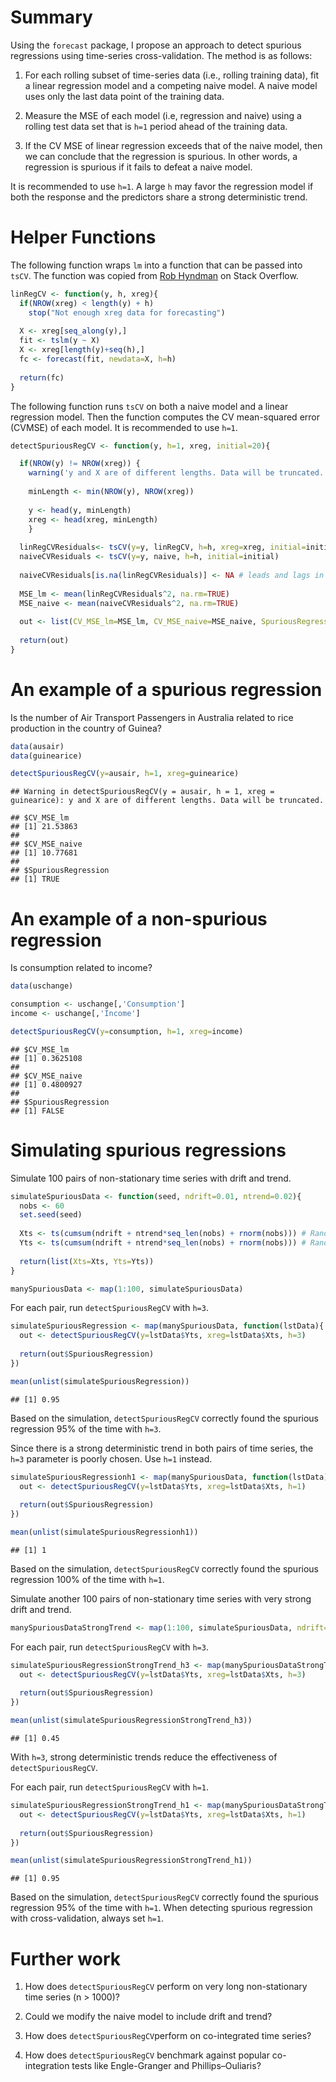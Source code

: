 # Summary

Using the `forecast` package, I propose an approach to detect spurious regressions using time-series cross-validation. The method is as follows:

1. For each rolling subset of time-series data (i.e., rolling training data), fit a linear regression model and a competing naive model. A naive model uses only the last data point of the training data.

2. Measure the MSE of each model (i.e, regression and naive) using a rolling test data set that is `h=1` period ahead of the training data.

3. If the CV MSE of linear regression exceeds that of the naive model, then we can conclude that the regression is spurious. In other words, a regression is spurious if it fails to defeat a naive model.

It is recommended to use `h=1`. A large `h` may favor the regression model if both the response and the predictors share a strong deterministic trend.

# Helper Functions

The following function wraps `lm` into a function that can be passed into `tsCV`. The function was copied from [Rob Hyndman](https://stackoverflow.com/questions/50255912/timeseries-crossvalidation-in-r-using-tscv-with-tslm-models) on Stack Overflow.


```r
linRegCV <- function(y, h, xreg){
  if(NROW(xreg) < length(y) + h)
    stop("Not enough xreg data for forecasting")
  
  X <- xreg[seq_along(y),]
  fit <- tslm(y ~ X)
  X <- xreg[length(y)+seq(h),]
  fc <- forecast(fit, newdata=X, h=h)
  
  return(fc)
}
```


The following function runs `tsCV` on both a naive model and a linear regression model. Then the function computes the CV mean-squared error (CVMSE) of each model. It is recommended to use `h=1`.


```r
detectSpuriousRegCV <- function(y, h=1, xreg, initial=20){

  if(NROW(y) != NROW(xreg)) {
    warning('y and X are of different lengths. Data will be truncated. \n')
      
    minLength <- min(NROW(y), NROW(xreg))
    
    y <- head(y, minLength)
    xreg <- head(xreg, minLength)
    }
  
  linRegCVResiduals<- tsCV(y=y, linRegCV, h=h, xreg=xreg, initial=initial)
  naiveCVResiduals <- tsCV(y=y, naive, h=h, initial=initial)
  
  naiveCVResiduals[is.na(linRegCVResiduals)] <- NA # leads and lags in the regression may introduce NA
  
  MSE_lm <- mean(linRegCVResiduals^2, na.rm=TRUE)
  MSE_naive <- mean(naiveCVResiduals^2, na.rm=TRUE)
      
  out <- list(CV_MSE_lm=MSE_lm, CV_MSE_naive=MSE_naive, SpuriousRegression=MSE_lm>MSE_naive)
  
  return(out)
}
```


# An example of a spurious regression

Is the number of Air Transport Passengers in Australia related to rice production in the country of Guinea?


```r
data(ausair)
data(guinearice)

detectSpuriousRegCV(y=ausair, h=1, xreg=guinearice)
```

```
## Warning in detectSpuriousRegCV(y = ausair, h = 1, xreg = guinearice): y and X are of different lengths. Data will be truncated.
```

```
## $CV_MSE_lm
## [1] 21.53863
## 
## $CV_MSE_naive
## [1] 10.77681
## 
## $SpuriousRegression
## [1] TRUE
```


# An example of a non-spurious regression

Is consumption related to income?


```r
data(uschange)

consumption <- uschange[,'Consumption']
income <- uschange[,'Income']

detectSpuriousRegCV(y=consumption, h=1, xreg=income)
```

```
## $CV_MSE_lm
## [1] 0.3625108
## 
## $CV_MSE_naive
## [1] 0.4800927
## 
## $SpuriousRegression
## [1] FALSE
```

# Simulating spurious regressions

Simulate 100 pairs of non-stationary time series with drift and trend.


```r
simulateSpuriousData <- function(seed, ndrift=0.01, ntrend=0.02){
  nobs <- 60
  set.seed(seed)
  
  Xts <- ts(cumsum(ndrift + ntrend*seq_len(nobs) + rnorm(nobs))) # Random-walk with drift and trend
  Yts <- ts(cumsum(ndrift + ntrend*seq_len(nobs) + rnorm(nobs))) # Random-walk with drift and trend
  
  return(list(Xts=Xts, Yts=Yts))
}

manySpuriousData <- map(1:100, simulateSpuriousData)
```

For each pair, run `detectSpuriousRegCV` with `h=3`.


```r
simulateSpuriousRegression <- map(manySpuriousData, function(lstData){
  out <- detectSpuriousRegCV(y=lstData$Yts, xreg=lstData$Xts, h=3)
  
  return(out$SpuriousRegression)
})

mean(unlist(simulateSpuriousRegression))
```

```
## [1] 0.95
```

Based on the simulation, `detectSpuriousRegCV` correctly found the spurious regression 95% of the time with `h=3`.

Since there is a strong deterministic trend in both pairs of time series, the `h=3` parameter is poorly chosen. Use `h=1` instead.


```r
simulateSpuriousRegressionh1 <- map(manySpuriousData, function(lstData){
  out <- detectSpuriousRegCV(y=lstData$Yts, xreg=lstData$Xts, h=1)
  
  return(out$SpuriousRegression)
})

mean(unlist(simulateSpuriousRegressionh1))
```

```
## [1] 1
```

Based on the simulation, `detectSpuriousRegCV` correctly found the spurious regression 100% of the time with `h=1`.

Simulate another 100 pairs of non-stationary time series with very strong drift and trend.


```r
manySpuriousDataStrongTrend <- map(1:100, simulateSpuriousData, ndrift=0.02, ntrend=0.04)
```

For each pair, run `detectSpuriousRegCV` with `h=3`.


```r
simulateSpuriousRegressionStrongTrend_h3 <- map(manySpuriousDataStrongTrend, function(lstData){
  out <- detectSpuriousRegCV(y=lstData$Yts, xreg=lstData$Xts, h=3)
  
  return(out$SpuriousRegression)
})

mean(unlist(simulateSpuriousRegressionStrongTrend_h3))
```

```
## [1] 0.45
```

With `h=3`, strong deterministic trends reduce the effectiveness of `detectSpuriousRegCV`.

For each pair, run `detectSpuriousRegCV` with `h=1`.


```r
simulateSpuriousRegressionStrongTrend_h1 <- map(manySpuriousDataStrongTrend, function(lstData){
  out <- detectSpuriousRegCV(y=lstData$Yts, xreg=lstData$Xts, h=1)
  
  return(out$SpuriousRegression)
})

mean(unlist(simulateSpuriousRegressionStrongTrend_h1))
```

```
## [1] 0.95
```

Based on the simulation, `detectSpuriousRegCV` correctly found the spurious regression 95% of the time with `h=1`. When detecting spurious regression with cross-validation, always set `h=1`.

# Further work

1. How does `detectSpuriousRegCV` perform on very long non-stationary time series (n > 1000)?

2. Could we modify the naive model to include drift and trend?

3. How does `detectSpuriousRegCV`perform on co-integrated time series?

4. How does `detectSpuriousRegCV` benchmark against popular co-integration tests like Engle-Granger and Phillips–Ouliaris?
